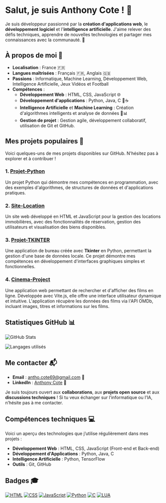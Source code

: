 # Salut, je suis Anthony Cote ! 👋

Je suis développeur passionné par la **création d'applications web**, le **développement logiciel** et l'**intelligence artificielle**. J'aime relever des défis techniques, apprendre de nouvelles technologies et partager mes connaissances avec la communauté. 🚀

## À propos de moi 📍

- **Localisation** : France 🇫🇷
- **Langues maîtrisées** : Français 🇫🇷, Anglais 🇬🇧
- **Passions** : Informatique, Machine Learning, Développement Web, Intelligence Artificielle, Jeux Vidéos et Football
- **Compétences** :
  - **Développement Web** : HTML, CSS, JavaScript 🌐
  - **Développement d'applications** : Python, Java, C 🐍☕
  - **Intelligence Artificielle** et **Machine Learning** : Création d'algorithmes intelligents et analyse de données 🤖📊
  - **Gestion de projet** : Gestion agile, développement collaboratif, utilisation de Git et GitHub.

## Mes projets populaires 🚀

Voici quelques-uns de mes projets disponibles sur GitHub. N'hésitez pas à explorer et à contribuer !

### 1. [**Projet-Python**](https://github.com/anthocote19/Projet-Python)
Un projet Python qui démontre mes compétences en programmation, avec des exemples d'algorithmes, de structures de données et d'applications pratiques.

### 2. [**Site-Location**](https://github.com/anthocote19/Site-Location)
Un site web développé en HTML et JavaScript pour la gestion des locations immobilières, avec des fonctionnalités de réservation, gestion des utilisateurs et visualisation des biens disponibles.

### 3. [**Projet-TKINTER**](https://github.com/anthocote19/Projet-TKINTER)
Une application de bureau créée avec **Tkinter** en Python, permettant la gestion d'une base de données locale. Ce projet démontre mes compétences en développement d'interfaces graphiques simples et fonctionnelles.

### 4. [**Cinema-Project**](https://github.com/anthocote19/Cinema-Project)
Une application web permettant de rechercher et d'afficher des films en ligne. Développée avec Vite.js, elle offre une interface utilisateur dynamique et intuitive. L'application récupère les données des films via l'API OMDb, incluant images, titres et informations sur les films.


## Statistiques GitHub 📊

![GitHub Stats](https://github-readme-stats.vercel.app/api?username=anthocote19)

![Langages utilisés](https://github-readme-stats.vercel.app/api/top-langs/?username=anthocote19&layout=compact)

## Me contacter 📬

- **Email** : [antho.cote69@gmail.com](mailto:antho.cote69@gmail.com) 📧
- **LinkedIn** : [Anthony Cote](https://www.linkedin.com/in/anthony-cote-25390433a/) 🔗

Je suis toujours ouvert aux **collaborations**, aux **projets open source** et aux **discussions techniques** ! Si tu veux échanger sur l’informatique ou l’IA, n’hésite pas à me contacter.

## Compétences techniques 💻

Voici un aperçu des technologies que j’utilise régulièrement dans mes projets :

- **Développement Web** : HTML, CSS, JavaScript (Front-end et Back-end)
- **Développement d'Applications** : Python, Java, C
- **Intelligence Artificielle** : Python, TensorFlow
- **Outils** : Git, GitHub

## Badges 🎓

[![HTML](https://img.shields.io/badge/HTML-5-orange?style=flat-square&logo=html5&logoColor=white)](https://github.com/anthocote19)
[![CSS](https://img.shields.io/badge/CSS-3-blue?style=flat-square&logo=css3&logoColor=white)](https://github.com/anthocote19)
[![JavaScript](https://img.shields.io/badge/JavaScript-yellow?style=flat-square&logo=javascript&logoColor=white)](https://github.com/anthocote19)
[![Python](https://img.shields.io/badge/Python-blue?style=flat-square&logo=python&logoColor=white)](https://github.com/anthocote19)
[![C](https://img.shields.io/badge/C-black?style=flat-square&logo=c&logoColor=white)](https://github.com/anthocote19)
[![LUA](https://img.shields.io/badge/LUA-blue?style=flat-square&logo=LUA&logoColor=white)](https://github.com/anthocote19)
